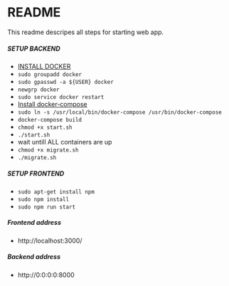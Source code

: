 README
=====================

This readme descripes all steps for starting web app.

##### SETUP  BACKEND

* [INSTALL DOCKER](https://docs.docker.com/install/linux/docker-ce/ubuntu/)
* `sudo groupadd docker`
* `sudo gpasswd -a ${USER} docker`
* `newgrp docker`
* `sudo service docker restart`
* [Install docker-compose](https://docs.docker.com/compose/install/)
* `sudo ln -s /usr/local/bin/docker-compose /usr/bin/docker-compose`
* `docker-compose build`
* `chmod +x start.sh`
* `./start.sh`
* wait untill ALL containers are up
* `chmod +x migrate.sh`
* `./migrate.sh`
##### SETUP FRONTEND 
* `sudo apt-get install npm`
* `sudo npm install`
* `sudo npm run start`
##### Frontend address 
* http://localhost:3000/

##### Backend address 
* http://0:0:0:0:8000
